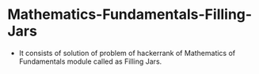 # Mathematics-Fundamentals-Filling-Jars
- It consists of solution of problem of hackerrank of Mathematics of Fundamentals module called as Filling Jars.

